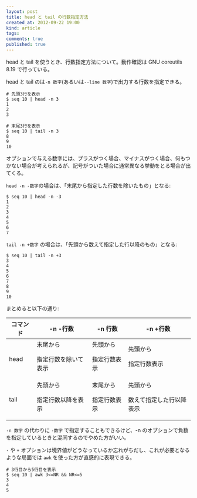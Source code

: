 ```yaml
---
layout: post
title: head と tail の行数指定方法
created_at: 2012-09-22 19:00
kind: article
tags:
comments: true
published: true
---
```

head と tail を使うとき、行数指定方法について。動作確認は GNU coreutils 8.19 で行っている。

<!-- more -->

head と tail のは`-n 数字`(あるいは`--line 数字`)で出力する行数を指定できる。

    
    # 先頭3行を表示
    $ seq 10 | head -n 3
    1
    2
    3
    
    # 末尾3行を表示
    $ seq 10 | tail -n 3
    8
    9
    10
    

オプションで与える数字には、プラスがつく場合、マイナスがつく場合、何もつかない場合が考えられるが、記号がついた場合に通常異なる挙動をとる場合が出てくる。

`head -n -数字`の場合は、「末尾から指定した行数を除いたもの」となる:

    
    $ seq 10 | head -n -3
    1
    2
    3
    4
    5
    6
    7
    

`tail -n +数字` の場合は、「先頭から数えて指定した行以降のもの」となる:

    
    $ seq 10 | tail -n +3
    3
    4
    5
    6
    7
    8
    9
    10
    

まとめると以下の通り:

<table><thead><tr><th>コマンド</th> <th>-n -行数</th> <th>-n 行数</th> <th>-n
+行数</th> </tr></thead><tr><td>head</td> <td>末尾から

指定行数を除いて表示</td> <td>先頭から

指定行数表示</td> <td>先頭から

指定行数表示</td> </tr><tr><td>tail</td> <td>先頭から

指定行数以降を表示</td> <td>末尾から

指定行数表示</td> <td>先頭から

数えて指定した行以降表示</td> </tr></table>

`-n 数字` の代わりに `-数字` で指定することもできるけど、-n のオプションで負数を指定しているときと混同するのでやめた方がいい。

`-` や `+` オプションは境界値がどうなっているか忘れがちだし、これが必要となるような局面では `awk` を使った方が直感的に表現できる。

    
    # 3行目から5行目を表示
    $ seq 10 | awk 3<=NR && NR<=5
    3
    4
    5
    

